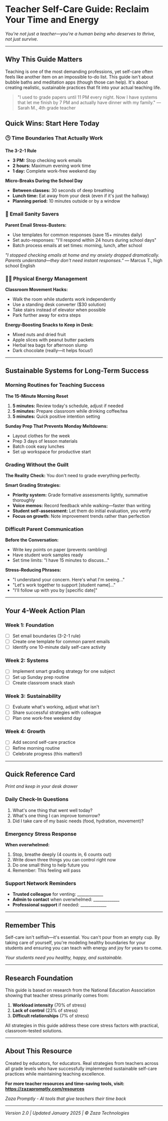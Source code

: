# Teacher Self-Care Guide: Reclaim Your Time and Energy

*You're not just a teacher—you're a human being who deserves to thrive, not just survive.*

---

## Why This Guide Matters

Teaching is one of the most demanding professions, yet self-care often feels like another item on an impossible to-do list. This guide isn't about bubble baths and meditation apps (though those can help). It's about creating realistic, sustainable practices that fit into your actual teaching life.

> "I used to grade papers until 11 PM every night. Now I have systems that let me finish by 7 PM and actually have dinner with my family." — Sarah M., 4th grade teacher

## Quick Wins: Start Here Today

### 🕒 Time Boundaries That Actually Work

**The 3-2-1 Rule**
- **3 PM:** Stop checking work emails  
- **2 hours:** Maximum evening work time
- **1 day:** Complete work-free weekend day

**Micro-Breaks During the School Day**
- **Between classes:** 30 seconds of deep breathing
- **Lunch time:** Eat away from your desk (even if it's just the hallway)
- **Planning period:** 10 minutes outside or by a window

### 📧 Email Sanity Savers

**Parent Email Stress-Busters:**
- Use templates for common responses (save 15+ minutes daily)
- Set auto-responses: "I'll respond within 24 hours during school days"
- Batch process emails at set times: morning, lunch, after school

*"I stopped checking emails at home and my anxiety dropped dramatically. Parents understand—they don't need instant responses."* — Marcus T., high school English

### 🏃‍♀️ Physical Energy Management

**Classroom Movement Hacks:**
- Walk the room while students work independently
- Use a standing desk converter ($30 solution)
- Take stairs instead of elevator when possible
- Park further away for extra steps

**Energy-Boosting Snacks to Keep in Desk:**
- Mixed nuts and dried fruit
- Apple slices with peanut butter packets  
- Herbal tea bags for afternoon slump
- Dark chocolate (really—it helps focus!)

---

## Sustainable Systems for Long-Term Success

### Morning Routines for Teaching Success

**The 15-Minute Morning Reset**
1. **5 minutes:** Review today's schedule, adjust if needed
2. **5 minutes:** Prepare classroom while drinking coffee/tea  
3. **5 minutes:** Quick positive intention setting

**Sunday Prep That Prevents Monday Meltdowns:**
- Layout clothes for the week
- Prep 3 days of lesson materials  
- Batch cook easy lunches
- Set up workspace for productive start

### Grading Without the Guilt

**The Reality Check:** You don't need to grade everything perfectly.

**Smart Grading Strategies:**
- **Priority system:** Grade formative assessments lightly, summative thoroughly
- **Voice memos:** Record feedback while walking—faster than writing
- **Student self-assessment:** Let them do initial evaluation, you verify
- **Focus on growth:** Note improvement trends rather than perfection

### Difficult Parent Communication

**Before the Conversation:**
- Write key points on paper (prevents rambling)
- Have student work samples ready
- Set time limits: "I have 15 minutes to discuss..."

**Stress-Reducing Phrases:**
- "I understand your concern. Here's what I'm seeing..."
- "Let's work together to support [student name]..."  
- "I'll follow up with you by [specific date]"

---

## Your 4-Week Action Plan

### Week 1: Foundation
- [ ] Set email boundaries (3-2-1 rule)
- [ ] Create one template for common parent emails
- [ ] Identify one 10-minute daily self-care activity

### Week 2: Systems  
- [ ] Implement smart grading strategy for one subject
- [ ] Set up Sunday prep routine
- [ ] Create classroom snack stash

### Week 3: Sustainability
- [ ] Evaluate what's working, adjust what isn't
- [ ] Share successful strategies with colleague
- [ ] Plan one work-free weekend day

### Week 4: Growth
- [ ] Add second self-care practice
- [ ] Refine morning routine
- [ ] Celebrate progress (this matters!)

---

## Quick Reference Card
*Print and keep in your desk drawer*

### Daily Check-In Questions
1. What's one thing that went well today?
2. What's one thing I can improve tomorrow?
3. Did I take care of my basic needs (food, hydration, movement)?

### Emergency Stress Response
**When overwhelmed:**
1. Stop, breathe deeply (4 counts in, 6 counts out)
2. Write down three things you can control right now
3. Do one small thing to help future you
4. Remember: This feeling will pass

### Support Network Reminders
- **Trusted colleague** for venting: _____________
- **Admin to contact** when overwhelmed: _____________  
- **Professional support** if needed: _____________

---

## Remember This

Self-care isn't selfish—it's essential. You can't pour from an empty cup. By taking care of yourself, you're modeling healthy boundaries for your students and ensuring you can teach with energy and joy for years to come.

*Your students need you healthy, happy, and sustainable.*

---

## Research Foundation

This guide is based on research from the National Education Association showing that teacher stress primarily comes from:
1. **Workload intensity** (70% of stress)
2. **Lack of control** (23% of stress)  
3. **Difficult relationships** (7% of stress)

All strategies in this guide address these core stress factors with practical, classroom-tested solutions.

---

## About This Resource

Created by educators, for educators. Real strategies from teachers across all grade levels who have successfully implemented sustainable self-care practices while maintaining teaching excellence.

**For more teacher resources and time-saving tools, visit:**  
**https://zazapromptly.com/resources**

*Zaza Promptly - AI tools that give teachers their time back*

---

*Version 2.0 | Updated January 2025 | © Zaza Technologies*